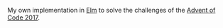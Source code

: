 My own implementation in [Elm](http://elm-lang.org/) to solve the challenges of the [Advent of Code 2017](http://adventofcode.com/2017).